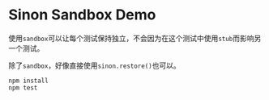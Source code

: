 Sinon Sandbox Demo
==================

使用`sandbox`可以让每个测试保持独立，不会因为在这个测试中使用`stub`而影响另一个测试。

除了`sandbox`，好像直接使用`sinon.restore()`也可以。

```
npm install
npm test
```
